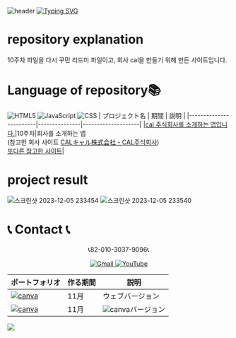 ![header](https://capsule-render.vercel.app/api?type=egg&color=gradient&height=300&section=header&text=welcome%2&fontSize=50&desc=10주차%20회사%20소개%20앱)
[![Typing SVG](https://readme-typing-svg.demolab.com?font=Fira+Code&pause=1000&random=false&width=435&lines=Challenge+And+Lead)](https://git.io/typing-svg)<br>

# repository explanation
10주차 파일을 다시 꾸민 리드미 파일이고, 회사 cal을 만들기 위해 만든 사이트입니다.

# Language of repository📚
![HTML5](https://img.shields.io/badge/HTML5-E34F26?style=flat-square&logo=html5&logoColor=white)
![JavaScript](https://img.shields.io/badge/JavaScript-F7DF1E?style=for-the-badge&logo=javascript&logoColor=black)
![CSS](https://img.shields.io/badge/CSS-1572B6?style=for-the-badge&logo=css3&logoColor=white)
 | プロジェクト名           | 期間          | 説明                 |
  |------------------------|---------------|--------------------|
 |[cal 주식회사를 소개하는 앱입니다.](https://calcompany.netlify.app/)|10주차|회사를 소개하는 앱<br>(참고한 회사 사이트 [CALキャル株式会社・CAL주식회사](https://cal.co.jp/about/business/it/))<br> [또다른 참고한 사이트](https://app.netlify.com/sites/dockdointroduce/configuration/general)|

# project result 
![스크린샷 2023-12-05 233454](https://github.com/do04200611/CORODOVA/assets/74278578/0da5bdfa-2e44-48d7-a92c-be84ef192621)
![스크린샷 2023-12-05 233540](https://github.com/do04200611/CORODOVA/assets/74278578/7159ed2c-2075-4d3c-be79-f140d86e8d0c)

#  📞 Contact 📞
 <p align="center">
  📞82-010-3037-9096📞
</p>

<p align="center">
  <a href="mailto:a01030379096@gmail.com">
    <img src="https://img.shields.io/badge/-Gmail-red?style=for-the-badge&logo=Gmail" alt="Gmail">
  </a>
  <a href="https://www.youtube.com/channel/UC484ZJMavtoPOI4ey-HFdCA">
   <img src="https://img.shields.io/badge/-YouTube-red?style=for-the-badge&logo=youtube"   alt="YouTube">
 </a> <br>
 
  | ポートフォリオ           |  作る期間     |            説明  |
  |------------------------|---------------|----------------------------------------------|
  |<a href="https://kimganghyeon.my.canva.site/kimganghyeon"><img src="https://img.shields.io/badge/canva-purple?style=for-the-badge&logo=canva" alt="canva"></a>|11月|ウェブバージョン|
  |<a href="https://www.canva.com/design/DAFzY5opUiA/Ge33dSKE16cErBaDJDp-BA/edit"><img src="https://img.shields.io/badge/canva-purple?style=for-the-badge&logo=canva" alt="canva"></a>|11月|<img src="https://img.shields.io/badge/canva-purple?style=for-the-badge&logo=canva" alt="canva">バージョン|

</p>
<img src="https://capsule-render.vercel.app/api?type=egg&color=gradient&height=100&text=Thank%20you%20for%20watching.&section=footer" />
